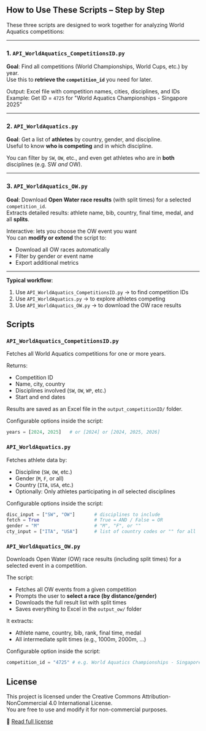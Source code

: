 ## How to Use These Scripts – Step by Step

These three scripts are designed to work together for analyzing World Aquatics competitions:

---

### 1. `API_WorldAquatics_CompetitionsID.py`  
**Goal**: Find all competitions (World Championships, World Cups, etc.) by year.  
Use this to **retrieve the `competition_id`** you need for later.

Output: Excel file with competition names, cities, disciplines, and IDs  
Example: Get ID = `4725` for "World Aquatics Championships - Singapore 2025"

---

### 2. `API_WorldAquatics.py`  
**Goal**: Get a list of **athletes** by country, gender, and discipline.  
Useful to know **who is competing** and in which discipline.

You can filter by `SW`, `OW`, etc., and even get athletes who are in **both** disciplines (e.g. SW *and* OW).

---

### 3. `API_WorldAquatics_OW.py`  
**Goal**: Download **Open Water race results** (with split times) for a selected `competition_id`.  
Extracts detailed results: athlete name, bib, country, final time, medal, and all **splits**.

Interactive: lets you choose the OW event you want  
You can **modify or extend** the script to:
- Download all OW races automatically
- Filter by gender or event name
- Export additional metrics

---

**Typical workflow**:
1. Use `API_WorldAquatics_CompetitionsID.py` → to find competition IDs
2. Use `API_WorldAquatics.py` → to explore athletes competing
3. Use `API_WorldAquatics_OW.py` → to download the OW race results

## Scripts
### `API_WorldAquatics_CompetitionsID.py`
Fetches all World Aquatics competitions for one or more years.

Returns:
- Competition ID
- Name, city, country
- Disciplines involved (`SW`, `OW`, `WP`, etc.)
- Start and end dates

Results are saved as an Excel file in the `output_competitionID/` folder.

Configurable options inside the script:
```python
years = [2024, 2025]   # or [2024] or [2024, 2025, 2026]
```

### `API_WorldAquatics.py`
Fetches athlete data by:
- Discipline (`SW`, `OW`, etc.)
- Gender (`M`, `F`, or all)
- Country (`ITA`, `USA`, etc.)
- Optionally: Only athletes participating in *all* selected disciplines

Configurable options inside the script:
```python
disc_input = ["SW", "OW"]       # disciplines to include
fetch = True                    # True = AND / False = OR
gender = "M"                    # "M", "F", or ""
cty_input = ["ITA", "USA"]      # list of country codes or "" for all
```

### `API_WorldAquatics_OW.py`
Downloads Open Water (OW) race results (including split times) for a selected event in a competition.

The script:
- Fetches all OW events from a given competition
- Prompts the user to **select a race (by distance/gender)**
- Downloads the full result list with split times
- Saves everything to Excel in the `output_ow/` folder

It extracts:
- Athlete name, country, bib, rank, final time, medal
- All intermediate split times (e.g., 1000m, 2000m, ...)

Configurable option inside the script:
```python
competition_id = "4725" # e.g. World Aquatics Championships - Singapore 2025
```

## License

This project is licensed under the Creative Commons Attribution-NonCommercial 4.0 International License.  
You are free to use and modify it for non-commercial purposes.

🔗 [Read full license](https://creativecommons.org/licenses/by-nc/4.0/)
